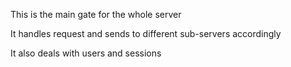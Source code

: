 This is the main gate for the whole server

It handles request and sends to different sub-servers accordingly

It also deals with users and sessions